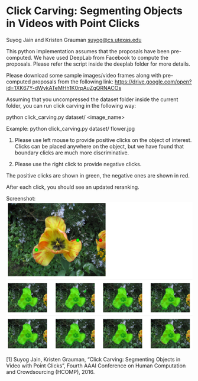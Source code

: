 # Click Carving: Segmenting Objects in Videos with Point Clicks 

Suyog Jain and Kristen Grauman
suyog@cs.utexas.edu

This python implementation assumes that the proposals have been pre-computed. We have used DeepLab from Facebook to
compute the proposals. Please refer the script inside the deeplab folder for more details.

Please download some sample images/video frames along with pre-computed proposals from the following link:
https://drive.google.com/open?id=1XK67Y-dWykATeMHh1K0rpAuZgQRNACOs

Assuming that you uncompressed the dataset folder inside the current folder, you can run click carving in the following
way:

python click_carving.py dataset/ <image_name>

Example:
python click_carving.py dataset/ flower.jpg

1) Please use left mouse to provide positive clicks on the  object of interest. Clicks can be placed anywhere on the
object, but we have found that boundary clicks are much more discriminative. 

2) Please use the right click to provide negative clicks. 

The positive clicks are shown in green, the negative ones are shown in red.

After each click, you should see an updated reranking. 


Screenshot:
![Screenshot](screenshot.png)


[1] Suyog Jain, Kristen Grauman, “Click Carving: Segmenting Objects in Video with Point Clicks”, Fourth AAAI Conference on Human Computation and Crowdsourcing (HCOMP), 2016. 


